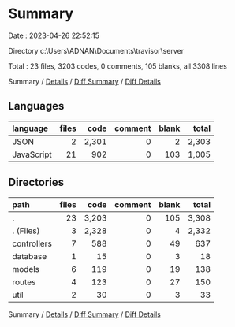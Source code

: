 # Summary

Date : 2023-04-26 22:52:15

Directory c:\\Users\\ADNAN\\Documents\\travisor\\server

Total : 23 files,  3203 codes, 0 comments, 105 blanks, all 3308 lines

Summary / [Details](details.md) / [Diff Summary](diff.md) / [Diff Details](diff-details.md)

## Languages
| language | files | code | comment | blank | total |
| :--- | ---: | ---: | ---: | ---: | ---: |
| JSON | 2 | 2,301 | 0 | 2 | 2,303 |
| JavaScript | 21 | 902 | 0 | 103 | 1,005 |

## Directories
| path | files | code | comment | blank | total |
| :--- | ---: | ---: | ---: | ---: | ---: |
| . | 23 | 3,203 | 0 | 105 | 3,308 |
| . (Files) | 3 | 2,328 | 0 | 4 | 2,332 |
| controllers | 7 | 588 | 0 | 49 | 637 |
| database | 1 | 15 | 0 | 3 | 18 |
| models | 6 | 119 | 0 | 19 | 138 |
| routes | 4 | 123 | 0 | 27 | 150 |
| util | 2 | 30 | 0 | 3 | 33 |

Summary / [Details](details.md) / [Diff Summary](diff.md) / [Diff Details](diff-details.md)